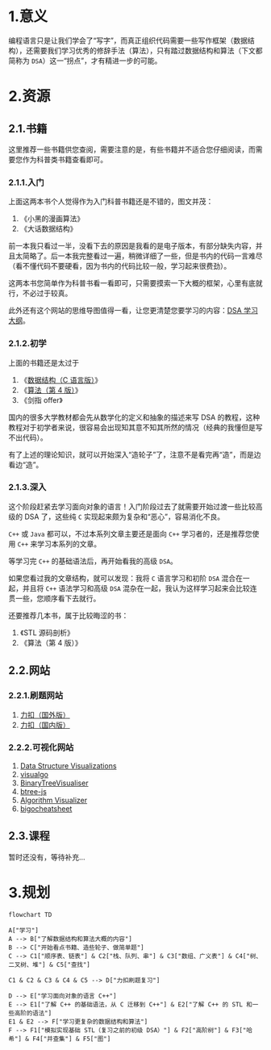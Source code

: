 # 1.意义

编程语言只是让我们学会了“写字”，而真正组织代码需要一些写作框架（数据结构），还需要我们学习优秀的修辞手法（算法），只有踏过数据结构和算法（下文都简称为 `DSA`）这一“拐点”，才有精进一步的可能。

# 2.资源

## 2.1.书籍

这里推荐一些书籍供您查阅，需要注意的是，有些书籍并不适合您仔细阅读，而需要您作为科普类书籍查看即可。

### 2.1.1.入门

上面这两本书个人觉得作为入门科普书籍还是不错的，图文并茂：

1.   《小黑的漫画算法》
2.   《大话数据结构》

前一本我只看过一半，没看下去的原因是我看的是电子版本，有部分缺失内容，并且太简略了。后一本我完整看过一遍，稍微详细了一些，但是书内的代码一言难尽（看不懂代码不要硬看，因为书内的代码比较一般，学习起来很费劲）。

这两本书您简单作为科普书看一看即可，只需要摸索一下大概的框架，心里有底就行，不必过于较真。

此外还有这个网站的思维导图值得一看，让您更清楚您要学习的内容：[DSA 学习大纲](https://www.bitejiuyeke.com/path?key=dsh)。

### 2.1.2.初学

上面的书籍还是太过于

1.   《[数据结构（C 语言版）](https://book.douban.com/subject/24699581/)》
2.   《[算法（第 4 版）](https://book.douban.com/subject/19952400/)》
3.   《剑指 offer》

国内的很多大学教材都会先从数学化的定义和抽象的描述来写 DSA 的教程，这种教程对于初学者来说，很容易会出现知其意不知其所然的情况（经典的我懂但是写不出代码）。

有了上述的理论知识，就可以开始深入“造轮子”了，注意不是看完再“造”，而是边看边“造”。

### 2.1.3.深入

这个阶段赶紧去学习面向对象的语言！入门阶段过去了就需要开始过渡一些比较高级的 DSA 了，这些纯 `C` 实现起来颇为复杂和“恶心”，容易消化不良。

`C++` 或 `Java` 都可以，不过本系列文章主要还是面向 `C++` 学习者的，还是推荐您使用 `C++` 来学习本系列的文章。

等学习完 `C++` 的基础语法后，再开始看我的高级 `DSA`。

如果您看过我的文章结构，就可以发现：我将 `C` 语言学习和初阶 `DSA` 混合在一起，并且将 `C++` 语法学习和高级 `DSA` 混杂在一起，我认为这样学习起来会比较连贯一些，您顺序看下去就行。

还要推荐几本书，属于比较晦涩的书：

1.   《STL 源码剖析》
1.   《算法（第 4 版）》

## 2.2.网站

### 2.2.1.刷题网站

1.   [力扣（国外版）](https://leetcode.com/)
2.   [力扣（国内版）](https://leetcode.cn/)

### 2.2.2.可视化网站

1.   [Data Structure Visualizations](https://www.cs.usfca.edu/~galles/visualization/Algorithms.html)
2.   [visualgo](https://blog.csdn.net/weixin_42208959/article/details/108065466)
3.   [BinaryTreeVisualiser](http://btv.melezinek.cz/home.html)
4.   [btree-js](https://yangez.github.io/btree-js/)
5.   [Algorithm Visualizer](https://algorithm-visualizer.org/backtracking/hamiltonean-cycles)
6.   [bigocheatsheet]()

## 2.3.课程

暂时还没有，等待补充...

# 3.规划

```mermaid
flowchart TD

A["学习"] 
A --> B["了解数据结构和算法大概的内容"] 
B --> C["开始看点书籍、造些轮子、做简单题"]
C --> C1["顺序表、链表"] & C2["栈、队列、串"] & C3["数组、广义表"] & C4["树、二叉树、堆"] & C5["查找"]

C1 & C2 & C3 & C4 & C5 --> D["力扣刷题复习"]

D --> E["学习面向对象的语言 C++"]
E --> E1["了解 C++ 的基础语法，从 C 迁移到 C++"] & E2["了解 C++ 的 STL 和一些高阶的语法"]
E1 & E2 --> F["学习更复杂的数据结构和算法"]
F --> F1["模拟实现基础 STL（复习之前的初级 DSA）"] & F2["高阶树"] & F3["哈希"] & F4["并查集"] & F5["图"]
```




